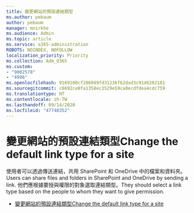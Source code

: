 ```yaml
---
title: 變更網站的預設連結類型
ms.author: pebaum
author: pebaum
manager: mnirkhe
ms.audience: Admin
ms.topic: article
ms.service: o365-administration
ROBOTS: NOINDEX, NOFOLLOW
localization_priority: Priority
ms.collection: Adm_O365
ms.custom:
- "9002578"
- "4996"
ms.openlocfilehash: 9169100cf286949fd31236f62dad3c91d6202181
ms.sourcegitcommit: c6692ce0fa1358ec3529e59ca0ecdfdea4cdc759
ms.translationtype: HT
ms.contentlocale: zh-TW
ms.lasthandoff: 09/14/2020
ms.locfileid: "47748352"
---
```

# <a name="change-the-default-link-type-for-a-site"></a><span data-ttu-id="d3599-102">變更網站的預設連結類型</span><span class="sxs-lookup"><span data-stu-id="d3599-102">Change the default link type for a site</span></span>

<span data-ttu-id="d3599-103">使用者可以透過傳送連結，共用 SharePoint 和 OneDrive 中的檔案和資料夾。</span><span class="sxs-lookup"><span data-stu-id="d3599-103">Users can share files and folders in SharePoint and OneDrive by sending a link.</span></span> <span data-ttu-id="d3599-104">他們應根據要授與權限的對象選取連結類型。</span><span class="sxs-lookup"><span data-stu-id="d3599-104">They should select a link type based on the people to whom they want to give permission.</span></span>

- [<span data-ttu-id="d3599-105">變更網站的預設連結類型</span><span class="sxs-lookup"><span data-stu-id="d3599-105">Change the default link type for a site</span></span>](https://docs.microsoft.com/sharepoint/change-default-sharing-link)
